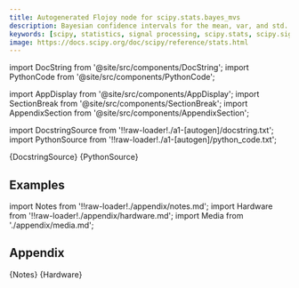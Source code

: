 ```yaml
---
title: Autogenerated Flojoy node for scipy.stats.bayes_mvs
description: Bayesian confidence intervals for the mean, var, and std.
keywords: [scipy, statistics, signal processing, scipy.stats, scipy.signal, scipy.stats.bayes_mvs]
image: https://docs.scipy.org/doc/scipy/reference/stats.html
---
```


[//]: # (Custom component imports)

import DocString from '@site/src/components/DocString';
import PythonCode from '@site/src/components/PythonCode';

import AppDisplay from '@site/src/components/AppDisplay';
import SectionBreak from '@site/src/components/SectionBreak';
import AppendixSection from '@site/src/components/AppendixSection';

[//]: # (Docstring)

import DocstringSource from '!!raw-loader!./a1-[autogen]/docstring.txt';
import PythonSource from '!!raw-loader!./a1-[autogen]/python_code.txt';


<DocString>{DocstringSource}</DocString>
<PythonCode GLink='SCIPY/stats/BAYES_MVS/BAYES_MVS.py'>{PythonSource}</PythonCode>


<SectionBreak />

    

[//]: # (Examples)

## Examples

<AppDisplay 
  GLink='SCIPY/stats/BAYES_MVS'
  nodeLabel='BAYES_MVS'>
</AppDisplay>

<SectionBreak />

    

[//]: # (Appendix)

import Notes from '!!raw-loader!./appendix/notes.md';
import Hardware from '!!raw-loader!./appendix/hardware.md';
import Media from './appendix/media.md';

## Appendix

<AppendixSection index={0} folderPath='nodes/SCIPY/stats/BAYES_MVS/appendix/'>{Notes}</AppendixSection>
<AppendixSection index={1} folderPath='nodes/SCIPY/stats/BAYES_MVS/appendix/'>{Hardware}</AppendixSection>
<AppendixSection index={2} folderPath='nodes/SCIPY/stats/BAYES_MVS/appendix/'><Media/></AppendixSection>


